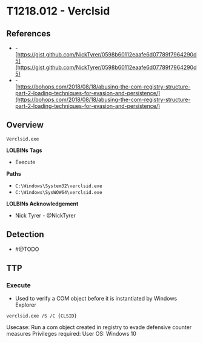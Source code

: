<!---------------------------------------------------------------------------------
Copyright: (c) BLS OPS LLC.
This program is free software: you can redistribute it and/or modify
it under the terms of the GNU General Public License as published by
the Free Software Foundation, version 3.
This program is distributed in the hope that it will be useful,
but WITHOUT ANY WARRANTY; without even the implied warranty of
MERCHANTABILITY or FITNESS FOR A PARTICULAR PURPOSE. See the
GNU General Public License for more details.
You should have received a copy of the GNU General Public License
along with this program. If not, see <https://www.gnu.org/licenses/>.
--------------------------------------------------------------------------------->
# T1218.012 - Verclsid

## References
*  -<br />[https://gist.github.com/NickTyrer/0598b60112eaafe6d07789f7964290d5](https://gist.github.com/NickTyrer/0598b60112eaafe6d07789f7964290d5)
*  -<br />[https://bohops.com/2018/08/18/abusing-the-com-registry-structure-part-2-loading-techniques-for-evasion-and-persistence/](https://bohops.com/2018/08/18/abusing-the-com-registry-structure-part-2-loading-techniques-for-evasion-and-persistence/)

## Overview
`Verclsid.exe`

**LOLBINs Tags**

* Execute 

**Paths**

* `C:\Windows\System32\verclsid.exe`
* `C:\Windows\SysWOW64\verclsid.exe`

**LOLBINs Acknowledgement**

* Nick Tyrer - @NickTyrer

## Detection

* #@TODO

## TTP
### Execute
* Used to verify a COM object before it is instantiated by Windows Explorer

```
verclsid.exe /S /C {CLSID}
```

Usecase: Run a com object created in registry to evade defensive counter measures
Privileges required: User
OS: Windows 10
